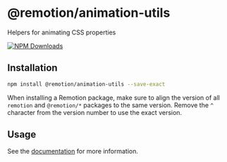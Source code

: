 # @remotion/animation-utils
 
Helpers for animating CSS properties
 
[![NPM Downloads](https://img.shields.io/npm/dm/@remotion/animation-utils.svg?style=flat&color=black&label=Downloads)](https://npmcharts.com/compare/@remotion/animation-utils?minimal=true)
 
## Installation
 
```bash
npm install @remotion/animation-utils --save-exact
```
 
When installing a Remotion package, make sure to align the version of all `remotion` and `@remotion/*` packages to the same version.
Remove the `^` character from the version number to use the exact version.
 
## Usage
 
See the [documentation](https://www.remotion.dev/docs/animation-utils/) for more information.
